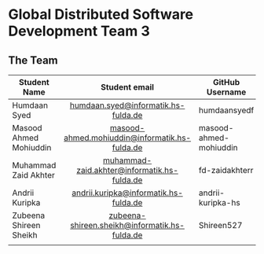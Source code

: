 # Global Distributed Software Development Team 3
## The Team

| Student Name |            Student email            | GitHub Username |
|--------------|:-----------------------------------:|-----------------|
| Humdaan Syed | humdaan.syed@informatik.hs-fulda.de | humdaansyedf    |
| Masood Ahmed Mohiuddin | masood-ahmed.mohiuddin@informatik.hs-fulda.de |masood-ahmed-mohiuddin |
| Muhammad Zaid Akhter | muhammad-zaid.akhter@informatik.hs-fulda.de | fd-zaidakhterr |
| Andrii Kuripka | andrii.kuripka@informatik.hs-fulda.de| andrii-kuripka-hs |
| Zubeena Shireen Sheikh | zubeena-shireen.sheikh@informatik.hs-fulda.de | Shireen527 |
|              |                                     |                 |

